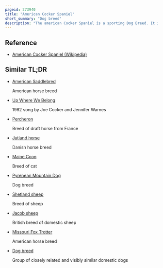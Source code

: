 ```yaml
---
pageid: 273940
title: "American Cocker Spaniel"
short_summary: "Dog breed"
description: "The american Cocker Spaniel is a sporting Dog Breed. It is a Breed of Spaniel that is closely related to the english Cocker spaniel the two Breeds diverged during the 20th Century due to differing Breed Standards in the us and the Uk. In the United States, the breed is usually called a Cocker Spaniel, while elsewhere in the world, it is called an American Cocker Spaniel to distinguish it from its older English cousin. The Word Cocker is commonly held to stem from their Use to hunt Woodcocks in England while Spaniel is thought to have originated in Spain."
---
```


## Reference

- [American Cocker Spaniel (Wikipedia)](https://en.wikipedia.org/?curid=273940)

## Similar TL;DR

- [American Saddlebred](/tldr/en/american-saddlebred)

  American horse breed

- [Up Where We Belong](/tldr/en/up-where-we-belong)

  1982 song by Joe Cocker and Jennifer Warnes

- [Percheron](/tldr/en/percheron)

  Breed of draft horse from France

- [Jutland horse](/tldr/en/jutland-horse)

  Danish horse breed

- [Maine Coon](/tldr/en/maine-coon)

  Breed of cat

- [Pyrenean Mountain Dog](/tldr/en/pyrenean-mountain-dog)

  Dog breed

- [Shetland sheep](/tldr/en/shetland-sheep)

  Breed of sheep

- [Jacob sheep](/tldr/en/jacob-sheep)

  British breed of domestic sheep

- [Missouri Fox Trotter](/tldr/en/missouri-fox-trotter)

  American horse breed

- [Dog breed](/tldr/en/dog-breed)

  Group of closely related and visibly similar domestic dogs

